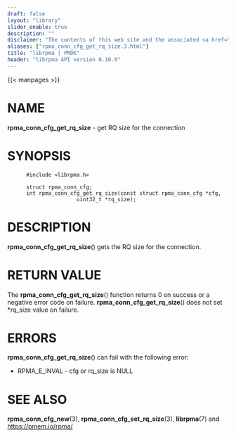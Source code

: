 ```yaml
---
draft: false
layout: "library"
slider_enable: true
description: ""
disclaimer: "The contents of this web site and the associated <a href=\"https://github.com/pmem\">GitHub repositories</a> are BSD-licensed open source."
aliases: ["rpma_conn_cfg_get_rq_size.3.html"]
title: "librpma | PMDK"
header: "librpma API version 0.10.0"
---
```

{{< manpages >}}

[comment]: <> (SPDX-License-Identifier: BSD-3-Clause)
[comment]: <> (Copyright 2020-2022, Intel Corporation)

NAME
====

**rpma\_conn\_cfg\_get\_rq\_size** - get RQ size for the connection

SYNOPSIS
========

          #include <librpma.h>

          struct rpma_conn_cfg;
          int rpma_conn_cfg_get_rq_size(const struct rpma_conn_cfg *cfg,
                          uint32_t *rq_size);

DESCRIPTION
===========

**rpma\_conn\_cfg\_get\_rq\_size**() gets the RQ size for the
connection.

RETURN VALUE
============

The **rpma\_conn\_cfg\_get\_rq\_size**() function returns 0 on success
or a negative error code on failure.
**rpma\_conn\_cfg\_get\_rq\_size**() does not set \*rq\_size value on
failure.

ERRORS
======

**rpma\_conn\_cfg\_get\_rq\_size**() can fail with the following error:

-   RPMA\_E\_INVAL - cfg or rq\_size is NULL

SEE ALSO
========

**rpma\_conn\_cfg\_new**(3), **rpma\_conn\_cfg\_set\_rq\_size**(3),
**librpma**(7) and https://pmem.io/rpma/
